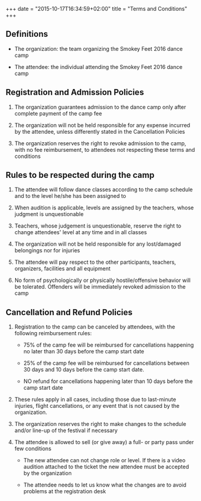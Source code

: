 +++
date = "2015-10-17T16:34:59+02:00"
title = "Terms and Conditions"
+++

## Definitions

-  The organization: the team organizing the Smokey Feet 2016 dance camp

-  The attendee: the individual attending the Smokey Feet 2016 dance camp

## Registration and Admission Policies

1. The organization guarantees admission to the dance camp only after complete
   payment of the camp fee

2. The organization will not be held responsible for any expense incurred by
   the attendee, unless differently stated in the Cancellation Policies

3. The organization reserves the right to revoke admission to the camp, with
   no fee reimbursement, to attendees not respecting these terms and conditions

## Rules to be respected during the camp

1. The attendee will follow dance classes according to the camp schedule
   and to the level he/she has been assigned to

2. When audition is applicable, levels are assigned by the teachers, whose
   judgment is unquestionable

3. Teachers, whose judgement is unquestionable, reserve the right to change
   attendees' level at any time and in all classes

4. The organization will not be held responsible for any lost/damaged
   belongings nor for injuries

5. The attendee will pay respect to the other participants, teachers,
   organizers, facilities and all equipment

6. No form of psychologically or physically hostile/offensive behavior will
   be tolerated. Offenders will be immediately revoked admission to the camp

## Cancellation and Refund Policies

1. Registration to the camp can be canceled by attendees, with the
   following reimbursement rules:

   - 75% of the camp fee will be reimbursed for cancellations happening
     no later than 30 days before the camp start date

   - 25% of the camp fee will be reimbursed for cancellations between 30
     days and 10 days before the camp start date.

   - NO refund for cancellations happening later than 10 days before the
   camp start date

2. These rules apply in all cases, including those due to last-minute
   injuries, flight cancellations, or any event that is not caused by the
   organization.

3. The organization reserves the right to make changes to the schedule
   and/or line-up of the festival if necessary

4. The attendee is allowed to sell (or give away) a full- or party pass
   under few conditions

   - The new attendee can not change role or level. If there is a video
     audition attached to the ticket the new attendee must be accepted by
     the organization

   - The attendee needs to let us know what the changes are to avoid
     problems at the registration desk
